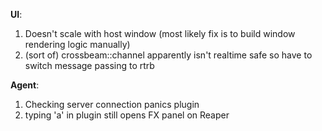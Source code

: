 **UI**:
1. Doesn't scale with host window (most likely fix is to build window rendering logic manually)
2. (sort of) crossbeam::channel apparently isn't realtime safe so have to switch message passing to rtrb

**Agent**:
1. Checking server connection panics plugin
2. typing 'a' in plugin still opens FX panel on Reaper


